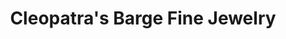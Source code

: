 ---
title: "Cleopatra's Barge Fine Jewelry"
url: /naples/cleopatras-barge-fine-jewelry/
shop: Schmuck
---